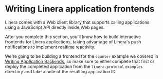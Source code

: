 # Writing Linera application frontends

Linera comes with a Web client library that supports calling
applications using a JavaScript API directly inside Web pages.

After you complete this section, you'll know how to build interactive
frontends for Linera applications, taking advantage of Linera's push
notifications to implement realtime reactivity.

We're going to be building a frontend for the `counter` example we
covered in [Writing Application Backends](backend.md), so make sure to
either complete that first or deploy the completed application from
the `linera-protocol` `examples` directory and take a note of the
resulting application ID.
